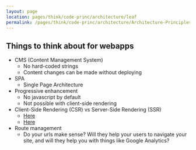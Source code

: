 ```yaml
---
layout: page
location: pages/think/code-princ/architecture/leaf
permalink: /pages/think/code-princ/architecture/Architecture-Principles
---
```


## Things to think about for webapps

- CMS (Content Management System)
    - No hard-coded strings
    - Content changes can be made without deploying
- SPA
    - Single Page Architecture
- Progressive enhancement
    - No javascript by default
    - Not possible with client-side rendering
- Client-Side Rendering (CSR) vs Server-Side Rendering (SSR)
    - [Here](https://medium.com/@addyosmani/progressive-web-apps-with-react-js-part-4-site-is-progressively-enhanced-b5ad7cf7a447)
    - [Here](https://www.freecodecamp.org/news/what-exactly-is-client-side-rendering-and-hows-it-different-from-server-side-rendering-bd5c786b340d/)
- Route management 
	- Do your urls make sense? Will they help your users to navigate your site, and will they help you with things like Google Analytics?